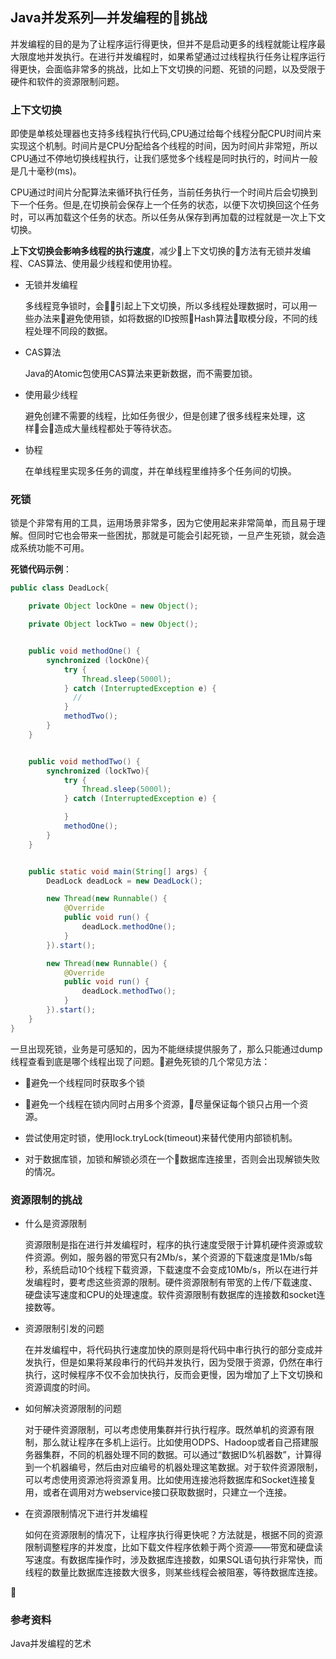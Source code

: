 ## Java并发系列—并发编程的挑战

并发编程的目的是为了让程序运行得更快，但并不是启动更多的线程就能让程序最大限度地并发执行。在进行并发编程时，如果希望通过过线程执行任务让程序运行得更快，会面临非常多的挑战，比如上下文切换的问题、死锁的问题，以及受限于硬件和软件的资源限制问题。

### 上下文切换

即使是单核处理器也支持多线程执行代码,CPU通过给每个线程分配CPU时间片来实现这个机制。时间片是CPU分配给各个线程的时间，因为时间片非常短，所以CPU通过不停地切换线程执行，让我们感觉多个线程是同时执行的，时间片一般是几十毫秒(ms)。

CPU通过时间片分配算法来循环执行任务，当前任务执行一个时间片后会切换到下一个任务。但是,在切换前会保存上一个任务的状态，以便下次切换回这个任务时，可以再加载这个任务的状态。所以任务从保存到再加载的过程就是一次上下文切换。

**上下文切换会影响多线程的执行速度**，减少上下文切换的方法有无锁并发编程、CAS算法、使用最少线程和使用协程。

* 无锁并发编程

    多线程竞争锁时，会引起上下文切换，所以多线程处理数据时，可以用一些办法来避免使用锁，如将数据的ID按照Hash算法取模分段，不同的线程处理不同段的数据。

* CAS算法

    Java的Atomic包使用CAS算法来更新数据，而不需要加锁。

* 使用最少线程

    避免创建不需要的线程，比如任务很少，但是创建了很多线程来处理，这样会造成大量线程都处于等待状态。

* 协程

    在单线程里实现多任务的调度，并在单线程里维持多个任务间的切换。    

### 死锁

锁是个非常有用的工具，运用场景非常多，因为它使用起来非常简单，而且易于理解。但同时它也会带来一些困扰，那就是可能会引起死锁，一旦产生死锁，就会造成系统功能不可用。

**死锁代码示例**：

```java
public class DeadLock{

    private Object lockOne = new Object();

    private Object lockTwo = new Object();


    public void methodOne() {
        synchronized (lockOne){
            try {
                Thread.sleep(5000l);
            } catch (InterruptedException e) {
              //
            }
            methodTwo();
        }
    }


    public void methodTwo() {
        synchronized (lockTwo){
            try {
                Thread.sleep(5000l);
            } catch (InterruptedException e) {

            }
            methodOne();
        }
    }


    public static void main(String[] args) {
        DeadLock deadLock = new DeadLock();

        new Thread(new Runnable() {
            @Override
            public void run() {
                deadLock.methodOne();
            }
        }).start();

        new Thread(new Runnable() {
            @Override
            public void run() {
                deadLock.methodTwo();
            }
        }).start();
    }
}
```

一旦出现死锁，业务是可感知的，因为不能继续提供服务了，那么只能通过dump线程查看到底是哪个线程出现了问题。避免死锁的几个常见方法：

* 避免一个线程同时获取多个锁

* 避免一个线程在锁内同时占用多个资源，尽量保证每个锁只占用一个资源。

* 尝试使用定时锁，使用lock.tryLock(timeout)来替代使用内部锁机制。

* 对于数据库锁，加锁和解锁必须在一个数据库连接里，否则会出现解锁失败的情况。

### 资源限制的挑战

* 什么是资源限制

    资源限制是指在进行并发编程时，程序的执行速度受限于计算机硬件资源或软件资源。例如，服务器的带宽只有2Mb/s，某个资源的下载速度是1Mb/s每秒，系统启动10个线程下载资源，下载速度不会变成10Mb/s，所以在进行并发编程时，要考虑这些资源的限制。硬件资源限制有带宽的上传/下载速度、硬盘读写速度和CPU的处理速度。软件资源限制有数据库的连接数和socket连接数等。

* 资源限制引发的问题

    在并发编程中，将代码执行速度加快的原则是将代码中串行执行的部分变成并发执行，但是如果将某段串行的代码并发执行，因为受限于资源，仍然在串行执行，这时候程序不仅不会加快执行，反而会更慢，因为增加了上下文切换和资源调度的时间。

* 如何解决资源限制的问题

    对于硬件资源限制，可以考虑使用集群并行执行程序。既然单机的资源有限制，那么就让程序在多机上运行。比如使用ODPS、Hadoop或者自己搭建服务器集群，不同的机器处理不同的数据。可以通过“数据ID%机器数”，计算得到一个机器编号，然后由对应编号的机器处理这笔数据。对于软件资源限制，可以考虑使用资源池将资源复用。比如使用连接池将数据库和Socket连接复用，或者在调用对方webservice接口获取数据时，只建立一个连接。

* 在资源限制情况下进行并发编程

    如何在资源限制的情况下，让程序执行得更快呢？方法就是，根据不同的资源限制调整程序的并发度，比如下载文件程序依赖于两个资源——带宽和硬盘读写速度。有数据库操作时，涉及数据库连接数，如果SQL语句执行非常快，而线程的数量比数据库连接数大很多，则某些线程会被阻塞，等待数据库连接。


### 参考资料

Java并发编程的艺术   